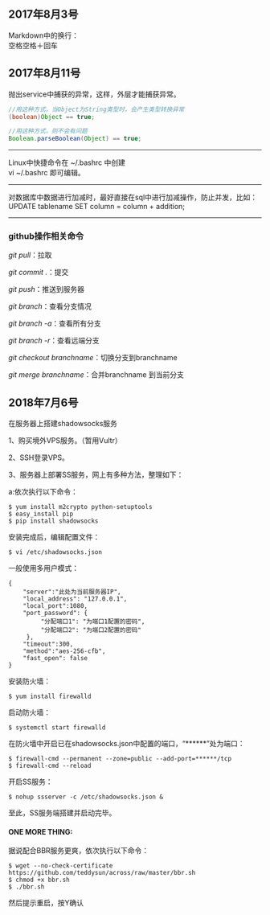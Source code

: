 ## 2017年8月3号
Markdown中的换行：  
空格空格＋回车

## 2017年8月11号
抛出service中捕获的异常，这样，外层才能捕获异常。

```java
//用这种方式，当Object为String类型时，会产生类型转换异常
(boolean)Object == true;

//用这种方式，则不会有问题
Boolean.parseBoolean(Object) == true;
```
***
Linux中快捷命令在 ~/.bashrc 中创建  
vi ~/.bashrc 即可编辑。

***
对数据库中数据进行加减时，最好直接在sql中进行加减操作，防止并发，比如：  
UPDATE tablename SET column = column + addition;

***
### github操作相关命令
*git pull*：拉取  

*git commit .*：提交  

*git push*：推送到服务器

*git branch*：查看分支情况

*git branch -a*：查看所有分支  

*git branch -r*：查看远端分支  

*git checkout branchname*：切换分支到branchname  

*git merge branchname*：合并branchname 到当前分支

## 2018年7月6号
在服务器上搭建shadowsocks服务

1、购买境外VPS服务。（暂用Vultr）

2、SSH登录VPS。

3、服务器上部署SS服务，网上有多种方法，整理如下：

a:依次执行以下命令：
```
$ yum install m2crypto python-setuptools
$ easy_install pip
$ pip install shadowsocks
```
安装完成后，编辑配置文件：
```
$ vi /etc/shadowsocks.json
```
一般使用多用户模式：
```
{
    "server":"此处为当前服务器IP",
    "local_address": "127.0.0.1",
    "local_port":1080,
    "port_password": {
         "分配端口1": "为端口1配置的密码",
         "分配端口2": "为端口2配置的密码"
     },
    "timeout":300,
    "method":"aes-256-cfb",
    "fast_open": false
}
```
安装防火墙：
```
$ yum install firewalld
```
启动防火墙：
```
$ systemctl start firewalld
```
在防火墙中开启已在shadowsocks.json中配置的端口，“******”处为端口：
```
$ firewall-cmd --permanent --zone=public --add-port=******/tcp
$ firewall-cmd --reload
```
开启SS服务：
```
$ nohup ssserver -c /etc/shadowsocks.json &
```

至此，SS服务端搭建并启动完毕。

#### ONE MORE THING:
据说配合BBR服务更爽，依次执行以下命令：
```
$ wget --no-check-certificate https://github.com/teddysun/across/raw/master/bbr.sh
$ chmod +x bbr.sh
$ ./bbr.sh
```
然后提示重启，按Y确认
